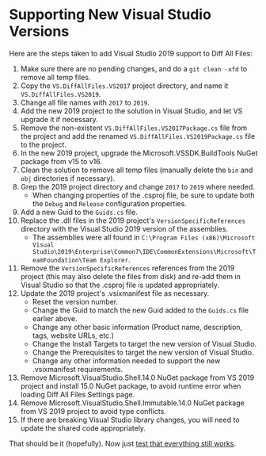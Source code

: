 # Supporting New Visual Studio Versions

Here are the steps taken to add Visual Studio 2019 support to Diff All Files:

1. Make sure there are no pending changes, and do a `git clean -xfd` to remove all temp files.
1. Copy the `VS.DiffAllFiles.VS2017` project directory, and name it `VS.DiffAllFiles.VS2019`.
1. Change all file names with `2017` to `2019`.
1. Add the new 2019 project to the solution in Visual Studio, and let VS upgrade it if necessary.
1. Remove the non-existent `VS.DiffAllFiles.VS2017Package.cs` file from the project and add the renamed `VS.DiffAllFiles.VS2019Package.cs` file to the project.
1. In the new 2019 project, upgrade the Microsoft.VSSDK.BuildTools NuGet package from v15 to v16.
1. Clean the solution to remove all temp files (manually delete the `bin` and `obj` directories if necessary).
1. Grep the 2019 project directory and change `2017` to `2019` where needed.
   - When changing properties of the .csproj file, be sure to update both the `Debug` and `Release` configuration properties.
1. Add a new Guid to the `Guids.cs` file.
1. Replace the .dll files in the 2019 project's `VersionSpecificReferences` directory with the Visual Studio 2019 version of the assemblies.
   - The assemblies were all found in `C:\Program Files (x86)\Microsoft Visual Studio\2019\Enterprise\Common7\IDE\CommonExtensions\Microsoft\TeamFoundation\Team Explorer`.
1. Remove the `VersionSpecificReferences` references from the 2019 project (this may also delete the files from disk) and re-add them in Visual Studio so that the .csproj file is updated appropriately.
1. Update the 2019 project's .vsixmanifest file as necessary.
   - Reset the version number.
   - Change the Guid to match the new Guid added to the `Guids.cs` file earlier above.
   - Change any other basic information (Product name, description, tags, website URLs, etc.)
   - Change the Install Targets to target the new version of Visual Studio.
   - Change the Prerequisites to target the new version of Visual Studio.
   - Change any other information needed to support the new .vsixmanifest requirements.
1. Remove Microsoft.VisualStudio.Shell.14.0 NuGet package from VS 2019 project and install 15.0 NuGet package, to avoid runtime error when loading Diff All Files Settings page.
1. Remove Microsoft.VisualStudio.Shell.Immutable.14.0 NuGet package from VS 2019 project to avoid type conflicts.
1. If there are breaking Visual Studio library changes, you will need to update the shared code appropriately.

That should be it (hopefully). Now just [test that everything still works][ThingsToTestAfterMakingChanges].

[ThingsToTestAfterMakingChanges]: ThingsToTestAfterMakingChanges.md